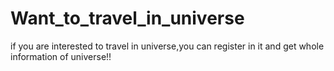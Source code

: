 # Want_to_travel_in_universe
if you are interested to travel in universe,you can register in it and get whole information of universe!!
